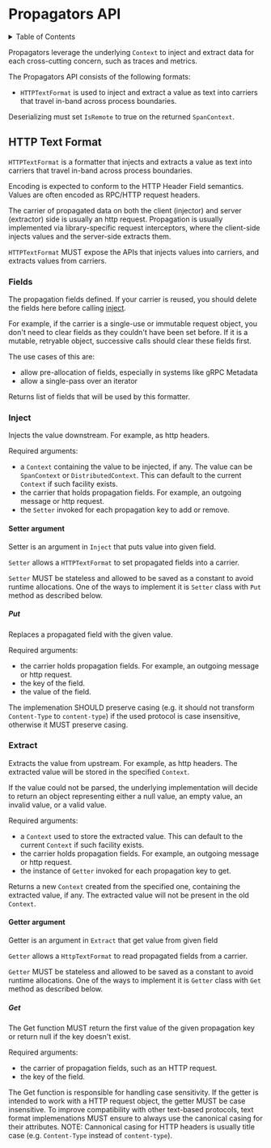 # Propagators API

<details>
<summary>
Table of Contents
</summary>

- [HTTP Text Format](#http-text-format)
  - [Fields](#fields)
  - [Inject](#inject)
    - [Setter argument](#setter)
      - [Put](#put)
  - [Extract](#extract)
    - [Getter argument](#getter)
      - [Get](#get)

</details>

Propagators leverage the underlying `Context` to inject and extract
data for each cross-cutting concern, such as traces and metrics.

The Propagators API consists of the following formats:

- `HTTPTextFormat` is used to inject and extract a value as text into carriers that travel
  in-band across process boundaries.

Deserializing must set `IsRemote` to true on the returned `SpanContext`.

## HTTP Text Format

`HTTPTextFormat` is a formatter that injects and extracts a value as text into carriers that
travel in-band across process boundaries.

Encoding is expected to conform to the HTTP Header Field semantics. Values are often encoded as
RPC/HTTP request headers.

The carrier of propagated data on both the client (injector) and server (extractor) side is
usually an http request. Propagation is usually implemented via library-specific request
interceptors, where the client-side injects values and the server-side extracts them.

`HTTPTextFormat` MUST expose the APIs that injects values into carriers,
and extracts values from carriers.

### Fields

The propagation fields defined. If your carrier is reused, you should delete the fields here
before calling [inject](#inject).

For example, if the carrier is a single-use or immutable request object, you don't need to
clear fields as they couldn't have been set before. If it is a mutable, retryable object,
successive calls should clear these fields first.

The use cases of this are:

- allow pre-allocation of fields, especially in systems like gRPC Metadata
- allow a single-pass over an iterator

Returns list of fields that will be used by this formatter.

### Inject

Injects the value downstream. For example, as http headers.

Required arguments:

- a `Context` containing the value to be injected, if any. The value can be `SpanContext` or
`DistributedContext`. This can default to the current `Context` if such facility exists.
- the carrier that holds propagation fields. For example, an outgoing message or http request.
- the `Setter` invoked for each propagation key to add or remove.

#### Setter argument

Setter is an argument in `Inject` that puts value into given field.

`Setter` allows a `HTTPTextFormat` to set propagated fields into a carrier.

`Setter` MUST be stateless and allowed to be saved as a constant to avoid runtime allocations. One of the ways to implement it is `Setter` class with `Put` method as described below.

##### Put

Replaces a propagated field with the given value.

Required arguments:

- the carrier holds propagation fields. For example, an outgoing message or http request.
- the key of the field.
- the value of the field.

The implemenation SHOULD preserve casing (e.g. it should not transform `Content-Type` to `content-type`) if the used protocol is case insensitive, otherwise it MUST preserve casing.

### Extract

Extracts the value from upstream. For example, as http headers. The extracted value
will be stored in the specified `Context`.

If the value could not be parsed, the underlying implementation will decide to return an
object representing either a null value, an empty value, an invalid value, or a valid value.

Required arguments:

- a `Context` used to store the extracted value. This can default to the current `Context` if such facility exists.
- the carrier holds propagation fields. For example, an outgoing message or http request.
- the instance of `Getter` invoked for each propagation key to get.

Returns a new `Context` created from the specified one, containing the extracted value, if any.
The extracted value will not be present in the old `Context`.

#### Getter argument

Getter is an argument in `Extract` that get value from given field

`Getter` allows a `HttpTextFormat` to read propagated fields from a carrier.

`Getter` MUST be stateless and allowed to be saved as a constant to avoid runtime allocations. One of the ways to implement it is `Getter` class with `Get` method as described below.

##### Get

The Get function MUST return the first value of the given propagation key or return null if the key doesn't exist.

Required arguments:

- the carrier of propagation fields, such as an HTTP request.
- the key of the field.

The Get function is responsible for handling case sensitivity. If the getter is intended to work with a HTTP request object, the getter MUST be case insensitive. To improve compatibility with other text-based protocols, text format implemenations MUST ensure to always use the canonical casing for their attributes. NOTE: Cannonical casing for HTTP headers is usually title case (e.g. `Content-Type` instead of `content-type`).
